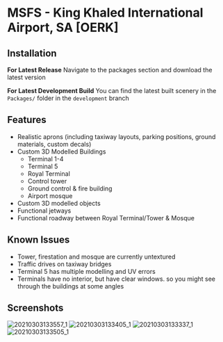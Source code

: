 # MSFS - King Khaled International Airport, SA [OERK]

## Installation

**For Latest Release**
Navigate to the packages section and download the latest version

**For Latest Development Build**
You can find the latest built scenery in the ```Packages/``` folder in the ```development``` branch

## Features

- Realistic aprons (including taxiway layouts, parking positions, ground materials, custom decals)
- Custom 3D Modelled Buildings
  - Terminal 1-4
  - Terminal 5
  - Royal Terminal
  - Control tower
  - Ground control & fire building
  - Airport mosque
- Custom 3D modelled objects
- Functional jetways
- Functional roadway between Royal Terminal/Tower & Mosque

## Known Issues

- Tower, firestation and mosque are currently untextured
- Traffic drives on taxiway bridges
- Terminal 5 has multiple modelling and UV errors
- Terminals have no interior, but have clear windows. so you might see through the buildings at some angles

## Screenshots 

![20210303133557_1](https://user-images.githubusercontent.com/20840437/109793315-8b70ed00-7c25-11eb-9961-62a4d912486f.jpg)
![20210303133405_1](https://user-images.githubusercontent.com/20840437/109793324-8e6bdd80-7c25-11eb-8d79-cc581efe1d91.jpg)
![20210303133337_1](https://user-images.githubusercontent.com/20840437/109793335-9166ce00-7c25-11eb-83ba-9f31c5320a3a.jpg)
![20210303133505_1](https://user-images.githubusercontent.com/20840437/109793364-97f54580-7c25-11eb-83e8-c3e6c8328e47.jpg)

